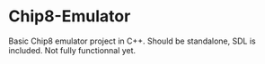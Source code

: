 # Chip8-Emulator
Basic Chip8 emulator project in C++. Should be standalone, SDL is included. Not fully functionnal yet.
